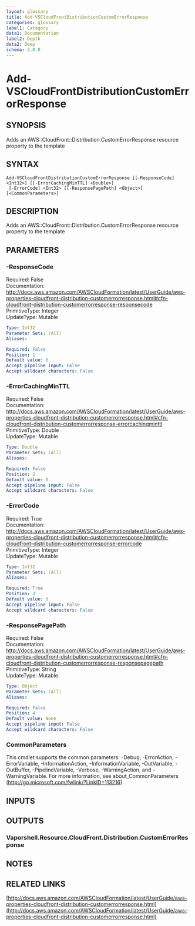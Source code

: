 ```yaml
---
layout: glossary
title: Add-VSCloudFrontDistributionCustomErrorResponse
categories: glossary
label1: Category
data1: Documentation
label2: Depth
data2: Deep
schema: 2.0.0
---
```


# Add-VSCloudFrontDistributionCustomErrorResponse

## SYNOPSIS
Adds an AWS::CloudFront::Distribution.CustomErrorResponse resource property to the template

## SYNTAX

```
Add-VSCloudFrontDistributionCustomErrorResponse [[-ResponseCode] <Int32>] [[-ErrorCachingMinTTL] <Double>]
 [-ErrorCode] <Int32> [[-ResponsePagePath] <Object>] [<CommonParameters>]
```

## DESCRIPTION
Adds an AWS::CloudFront::Distribution.CustomErrorResponse resource property to the template

## PARAMETERS

### -ResponseCode
Required: False    
Documentation: http://docs.aws.amazon.com/AWSCloudFormation/latest/UserGuide/aws-properties-cloudfront-distribution-customerrorresponse.html#cfn-cloudfront-distribution-customerrorresponse-responsecode    
PrimitiveType: Integer    
UpdateType: Mutable

```yaml
Type: Int32
Parameter Sets: (All)
Aliases:

Required: False
Position: 1
Default value: 0
Accept pipeline input: False
Accept wildcard characters: False
```

### -ErrorCachingMinTTL
Required: False    
Documentation: http://docs.aws.amazon.com/AWSCloudFormation/latest/UserGuide/aws-properties-cloudfront-distribution-customerrorresponse.html#cfn-cloudfront-distribution-customerrorresponse-errorcachingminttl    
PrimitiveType: Double    
UpdateType: Mutable

```yaml
Type: Double
Parameter Sets: (All)
Aliases:

Required: False
Position: 2
Default value: 0
Accept pipeline input: False
Accept wildcard characters: False
```

### -ErrorCode
Required: True    
Documentation: http://docs.aws.amazon.com/AWSCloudFormation/latest/UserGuide/aws-properties-cloudfront-distribution-customerrorresponse.html#cfn-cloudfront-distribution-customerrorresponse-errorcode    
PrimitiveType: Integer    
UpdateType: Mutable

```yaml
Type: Int32
Parameter Sets: (All)
Aliases:

Required: True
Position: 3
Default value: 0
Accept pipeline input: False
Accept wildcard characters: False
```

### -ResponsePagePath
Required: False    
Documentation: http://docs.aws.amazon.com/AWSCloudFormation/latest/UserGuide/aws-properties-cloudfront-distribution-customerrorresponse.html#cfn-cloudfront-distribution-customerrorresponse-responsepagepath    
PrimitiveType: String    
UpdateType: Mutable

```yaml
Type: Object
Parameter Sets: (All)
Aliases:

Required: False
Position: 4
Default value: None
Accept pipeline input: False
Accept wildcard characters: False
```

### CommonParameters
This cmdlet supports the common parameters: -Debug, -ErrorAction, -ErrorVariable, -InformationAction, -InformationVariable, -OutVariable, -OutBuffer, -PipelineVariable, -Verbose, -WarningAction, and -WarningVariable.
For more information, see about_CommonParameters (http://go.microsoft.com/fwlink/?LinkID=113216).

## INPUTS

## OUTPUTS

### Vaporshell.Resource.CloudFront.Distribution.CustomErrorResponse

## NOTES

## RELATED LINKS

[http://docs.aws.amazon.com/AWSCloudFormation/latest/UserGuide/aws-properties-cloudfront-distribution-customerrorresponse.html](http://docs.aws.amazon.com/AWSCloudFormation/latest/UserGuide/aws-properties-cloudfront-distribution-customerrorresponse.html)

